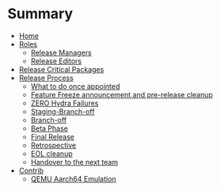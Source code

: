 # Summary

- [Home](Home.md)
- [Roles](Roles.md)
  - [Release Managers](Release-Managers.md)
  - [Release Editors](Release-Editors.md)
- [Release Critical Packages](Release-Critical-Packages.md)
- [Release Process](Release-Process.md)
	- [What to do once appointed](Once-Appointed.md)
	- [Feature Freeze announcement and pre-release
cleanup](Feature-Freeze-Announcement.md)
	- [ZERO Hydra Failures](Zero-Hydra-Failures.md)
	- [Staging-Branch-off](Staging-Branch-Off.md)
	- [Branch-off](Branch-Off.md)
	- [Beta Phase](Beta-Phase.md)
	- [Final Release](Final-Release.md)
	- [Retrospective](Retrospective.md)
	- [EOL cleanup](EOL-Cleanup.md)
	- [Handover to the next team](Handover.md)
- [Contrib](Contrib.md)
  - [QEMU Aarch64 Emulation](QEMU-aarch64.md)
